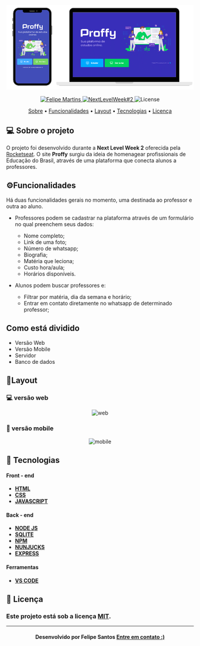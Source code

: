 <p align="center">
   <img src="https://github.com/felipesantos10/Proffy/blob/master/Layout%20do%20Proffy/Apresenta%C3%A7%C3%A3o/3.png" alt="Proffy" />
</p>

<!-- Badges -->
<p align="center">
   <a href="https://www.linkedin.com/in/luis-felipe-5623a8197/">
      <img alt="Felipe Martins" src="https://img.shields.io/badge/-Felipe Santos-blue?style=flat&logo=Linkedin&logoColor=bluee" />
   </a>
  <a href="https://nextlevelweek.com/episodios/discovery/1/edicao/2">
    <img alt="NextLevelWeek#2" src="https://img.shields.io/badge/Next Level Week%20-2.0-blue">
  </a>
  <img alt="License" src="https://img.shields.io/badge/license-MIT-blue">
</p>

<!-- Indice-->
<p align="center">
 <a href="#-sobre-o-projeto">Sobre</a> •
 <a href="#-Funcionalidades">Funcionalidades</a> • 
 <a href="#-Layout">Layout</a> •  
 <a href="#-Tecnologias">Tecnologias</a> • 
 <a href="#-licença">Licença</a>
</p>

<!--Sobre o projeto-->
## 💻 Sobre o projeto

O projeto foi desenvolvido durante a **Next Level Week 2** oferecida pela [Rocketseat](https://rocketseat.com.br/). O site **Proffy** surgiu da ideia de homenagear profissionais de Educação do Brasil, através de uma plataforma que conecta alunos a professores. 

<!--Funcionalidades-->
## ⚙️Funcionalidades

   Há duas funcionalidades gerais no momento, uma destinada ao professor e outra ao aluno.
-   Professores podem se cadastrar na plataforma através de um formulário no qual preenchem seus dados:
    
    -   Nome completo;
    -   Link de uma foto;
    -   Número de whatsapp;
    -   Biografia;
    -   Matéria que leciona;
    -   Custo hora/aula;
    -   Horários disponíveis.
    
-   Alunos podem buscar professores e:
    
    -   Filtrar por matéria, dia da semana e horário;
    -   Entrar em contato diretamente no whatsapp de determinado professor;


<!--Funcionalidades-->
## Como está dividido
 - Versão Web
-  Versão Mobile
-  Servidor
-  Banco de dados

<!--layout-->
## 🎨Layout

### 💻 versão web
<p align="center">
   <img src="https://github.com/felipesantos10/Proffy/blob/master/Layout%20do%20Proffy/Layout%20vers%C3%A3o%20Web/1.png" alt="web" />
</p>

### 📱 versão mobile
<p align="center">
   <img src="https://github.com/felipesantos10/Proffy/blob/master/Layout%20do%20Proffy/Layout%20vers%C3%A3o%20Mobile/2.png" alt="mobile" />
</p>

<!--layout-->
## 🚀  Tecnologias
#### Front - end
- [**HTML** ]()
- [**CSS**]()
- [**JAVASCRIPT**]()


#### Back - end
- [**NODE JS**]()
- [**SQLITE**]()
- [**NPM**]()
- [**NUNJUCKS**]()
- [**EXPRESS**]()

#### Ferramentas
- [**VS CODE**]()

<!--License session-->
## 📝 Licença
### Este projeto está sob a licença [MIT](./LICENSE).
---

<h4 align=center>Desenvolvido por Felipe Santos <a href="https://www.linkedin.com/in/luis-felipe-5623a8197/"> <strong>Entre em contato</strong> :)</a></a></h4>



